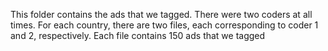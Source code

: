 This folder contains the ads that we tagged. There were two coders at all times. For each country, there are two files, each corresponding to coder 1 and 2, respectively. Each file contains 150 ads that we tagged
